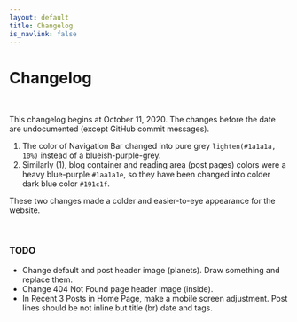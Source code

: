 ```yaml
---
layout: default
title: Changelog
is_navlink: false
---
```


# Changelog

<br>

This changelog begins at October 11, 2020. The changes before the date are undocumented (except GitHub commit messages).

1. The color of Navigation Bar changed into pure grey `lighten(#1a1a1a, 10%)` instead of a blueish-purple-grey. 
2. Similarly (1), blog container and reading area (post pages) colors were a heavy blue-purple `#1aa1a1e`, so they have been changed into colder dark blue color `#191c1f`.

These two changes made a colder and easier-to-eye appearance for the website.

<br>

### TODO

- Change default and post header image (planets). Draw something and replace them.
- Change 404 Not Found page header image (inside). 
- In Recent 3 Posts in Home Page, make a mobile screen adjustment. Post lines should be not inline but title (br) date and tags.
